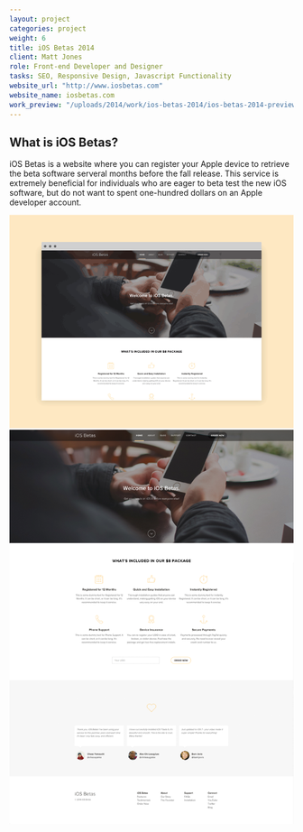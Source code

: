 ```yaml
---
layout: project
categories: project
weight: 6
title: iOS Betas 2014
client: Matt Jones
role: Front-end Developer and Designer
tasks: SEO, Responsive Design, Javascript Functionality
website_url: "http://www.iosbetas.com"
website_name: iosbetas.com
work_preview: "/uploads/2014/work/ios-betas-2014/ios-betas-2014-preview.png"
---
```


## What is iOS Betas?

iOS Betas is a website where you can register your Apple device to retrieve the beta software serveral months before the fall release.  This service is extremely beneficial for individuals who are eager to beta test the new iOS software, but do not want to spent one-hundred dollars on an Apple developer account. 

![](/uploads/2014/work/ios-betas-2014/ios-betas-2014-small.gif)
![](/uploads/2014/work/ios-betas-2014/ios-betas-2014.png)